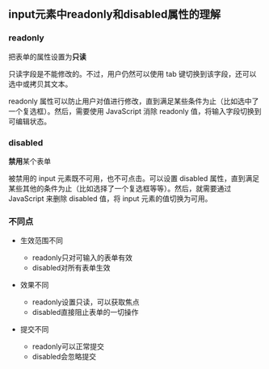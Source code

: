 ## input元素中readonly和disabled属性的理解

### readonly
把表单的属性设置为<strong>只读</strong>

只读字段是不能修改的。不过，用户仍然可以使用 tab 键切换到该字段，还可以选中或拷贝其文本。

readonly 属性可以防止用户对值进行修改，直到满足某些条件为止（比如选中了一个复选框）。然后，需要使用 JavaScript 消除 readonly 值，将输入字段切换到可编辑状态。

### disabled
<strong>禁用</strong>某个表单

被禁用的 input 元素既不可用，也不可点击。可以设置 disabled 属性，直到满足某些其他的条件为止（比如选择了一个复选框等等）。然后，就需要通过 JavaScript 来删除 disabled 值，将 input 元素的值切换为可用。

### 不同点
* 生效范围不同

    * readonly只对可输入的表单有效
    * disabled对所有表单生效
  
* 效果不同

    * readonly设置只读，可以获取焦点
    * disabled直接阻止表单的一切操作


* 提交不同

    * readonly可以正常提交
    * disabled会忽略提交